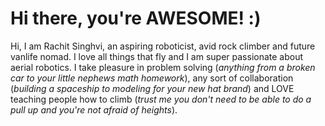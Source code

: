 # Hi there, you're AWESOME! :)

Hi, I am Rachit Singhvi, an aspiring roboticist, avid rock climber and future vanlife nomad. I love all things that fly and I am super passionate about aerial robotics. I take pleasure in problem solving (*anything from a broken car to your little nephews math homework*), any sort of collaboration (*building a spaceship to modeling for your new hat brand*) and LOVE teaching people how to climb (*trust me you don't need to be able to do a pull up and you're not afraid of heights*).
